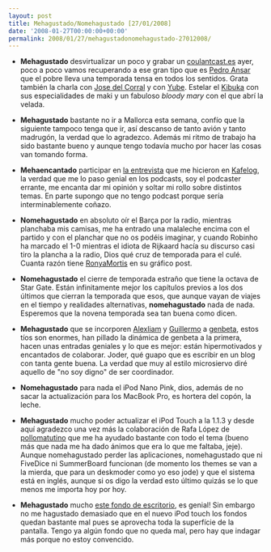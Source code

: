 ```yaml
---
layout: post
title: Mehagustado/Nomehagustado [27/01/2008]
date: '2008-01-27T00:00:00+00:00'
permalink: 2008/01/27/mehagustadonomehagustado-27012008/
---
```

- <strong>Mehagustado</strong> desvirtualizar un poco y grabar un <a href="http://childrenatyourfeet.com/2008/01/27/coulantcastes/">coulantcast.es</a> ayer, poco a poco vamos recuperando a ese gran tipo que es <a href="http://cuatrodoce.com">Pedro Ansar</a> que el pobre lleva una temporada tensa en todos los sentidos. Grata también la charla con <a href="http://josedelcorral.es">Jose del Corral</a> y con <a href="http://iyube.com">Yube</a>. Estelar el <a href="http://flickr.com/photos/lady-madonna/2224036292/">Kibuka</a> con sus especialidades de maki y un fabuloso <em>bloody mary</em> con el que abrí la velada. 

- <strong>Mehagustado</strong> bastante no ir a Mallorca esta semana, confío que la siguiente tampoco tenga que ir, así descanso de tanto avión y tanto madrugón, la verdad que lo agradezco. Además mi ritmo de trabajo ha sido bastante bueno y aunque tengo todavía mucho por hacer las cosas van tomando forma.

- <strong>Mehaencantado</strong> participar en <a href="http://resistancefutile.com/2008/01/25/me-entrevistan-en-kafelog-249/">la entrevista</a> que me hicieron en <a href="http://kafelog.com">Kafelog</a>, la verdad que me lo paso genial en los podcasts, soy el podcaster errante, me encanta dar mi opinión y soltar mi rollo sobre distintos temas. En parte supongo que no tengo podcast porque sería interminablemente coñazo. 

- <strong>Nomehagustado</strong> en absoluto oír el Barça por la radio, mientras planchaba mis camisas, me ha entrado una malaleche encima con el partido y con el planchar que no os podéis imaginar, y cuando Robinho ha marcado el 1-0 mientras el idiota de Rijkaard hacía su discurso casi tiro la plancha a la radio, Dios qué cruz de temporada para el culé. Cuanta razón tiene <a href="http://ronyamortis.blogspot.com/2008/01/futbol-club-brossalona.html">RonyaMortis</a> en su gráfico post.

- <strong>Nomehagustado</strong> el cierre de temporada estraño que tiene la octava de Star Gate. Están infinitamente mejor los capítulos previos a los dos últimos que cierran la temporada que esos, que aunque vayan de viajes en el tiempo y realidades alternativas, <strong>nomehagustado</strong> nada de nada. Esperemos que la novena temporada sea tan buena como dicen.

- <strong>Mehagustado</strong> que se incorporen <a href="http://alexliam.net">Alexliam</a> y <a href="http://hachemuda.com">Guillermo</a> a <a href="http://genbeta.com">genbeta</a>, estos tíos son enormes, han pillado la dinámica de genbeta a la primera, hacen unas entradas geniales y lo que es mejor: están hipermotivados y encantados de colaborar. Joder, qué guapo que es escribir en un blog con tanta gente buena. La verdad que muy al estilo microsiervo diré aquello de "no soy digno" de ser coordinador.

- <strong>Nomehagustado</strong> para nada el iPod Nano Pink, dios, además de no sacar la actualización para los MacBook Pro, es hortera del copón, la leche.

- <strong>Mehagustado</strong> mucho poder actualizar el iPod Touch a la 1.1.3 y desde aquí agradezco una vez más la colaboración de Rafa López de <a href="http://www.loreman.net/pollomatutino/">pollomatutino</a> que me ha ayudado bastante con todo el tema (bueno más que nada me ha dado ánimos que era lo que me faltaba, jeje). Aunque nomehagustado perder las aplicaciones, nomehagustado que ni FiveDice ni SummerBoard funcionan (de momento los themes se van a la mierda, que para un deskmoder como yo eso jode) y que el sistema está en inglés, aunque si os digo la verdad esto último quizás se lo que menos me importa hoy por hoy.

- <strong>Mehagustado</strong> mucho <a href="http://flickr.com/photos/xxsmax/515830480/">este fondo de escritorio</a>, es genial! Sin embargo no me hagustado demasiado que en el nuevo iPod touch los fondos quedan bastante mal pues se aprovecha toda la superfície de la pantalla. Tengo ya algún fondo que no queda mal, pero hay que indagar más porque no estoy convencido.
